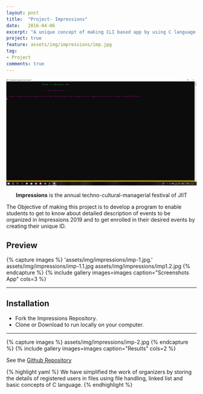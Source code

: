 ```yaml
---
layout: post
title:  "Project- Impressions"
date:   2016-04-06
excerpt: "A unique concept of making CLI based app by using C language of our college fest 'Impressions'"
project: true
feature: assets/img/impressions/imp.jpg
tag:
- Project
comments: true
---
```


![Firstlook](assets/img/impressions/imp-1.jpg)    

<center><b>Impressions</b> is the annual techno-cultural-managerial festival of JIIT</center>

The Objective of making this project is to develop a program to enable students to get to know about detailed description of events to be organized in Impressions 2019 and to get enrolled in their desired events by creating their unique ID.



## Preview

{% capture images %}
	'assets/img/impressions/imp-1.jpg.'
  assets/img/impressions/imp-1.1.jpg
  assets/img/impressions/imp1.2.jpg
{% endcapture %}
{% include gallery images=images caption="Screenshots App" cols=3 %}

---
## Installation
* Fork the Impressions Repository.
* Clone or Download to run locally on your computer.
---
{% capture images %}
	assets/img/impressions/imp-2.jpg
{% endcapture %}
{% include gallery images=images caption="Results" cols=2 %}      

See the [Github Repository](https://github.com/xAtishayx/Impressions)     


{% highlight yaml %}
We have simplified the work of organizers by storing
the details of registered users in files using file handling,
 linked list and basic concepts of C language.
{% endhighlight %}
